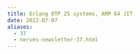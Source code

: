 ```yaml
---
title: Erlang OTP 25 systems, ARM 64 JIT
date: 2022-07-07
aliases:
  - 37
  - nerves-newsletter-37.html
---
```

